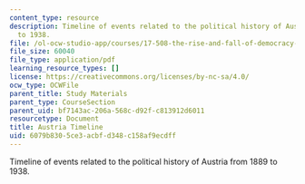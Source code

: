 ```yaml
---
content_type: resource
description: Timeline of events related to the political history of Austria from 1889
  to 1938.
file: /ol-ocw-studio-app/courses/17-508-the-rise-and-fall-of-democracy-regime-change-spring-2002/6079b8305ce3acbfd348c158af9ecdff_austria_timeline.pdf
file_size: 60040
file_type: application/pdf
learning_resource_types: []
license: https://creativecommons.org/licenses/by-nc-sa/4.0/
ocw_type: OCWFile
parent_title: Study Materials
parent_type: CourseSection
parent_uid: bf7143ac-206a-568c-d92f-c813912d6011
resourcetype: Document
title: Austria Timeline
uid: 6079b830-5ce3-acbf-d348-c158af9ecdff
---
```

Timeline of events related to the political history of Austria from 1889 to 1938.